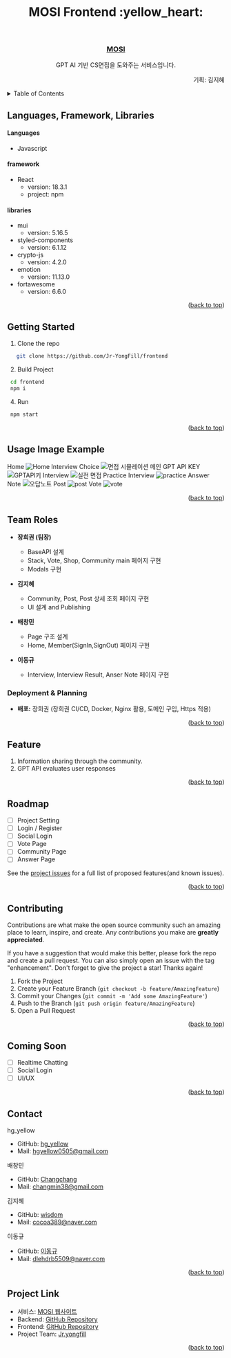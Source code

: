 <div align="center">
  <h1>MOSI Frontend :yellow_heart:</h1>
</div>
<a id="top"></a>

<!-- PROJECT LOGO -->
<br />
<div align="center">

<h3 align="center"><a href="http://www.mosi.digital/">MOSI</a></h3>

  <p align="center">  
    GPT AI 기반 CS면접을 도와주는 서비스입니다.
    <br />
  <p align="right">
      기획: 김지혜
</div>


<!-- TABLE OF CONTENTS -->
<details>
  <summary>Table of Contents</summary>
  <ol>
    <li><a href="#languages-framwork-libraries">Languages, Framework, Libraries</a></li>
    <li><a href="#getting-started">Getting Started</a></li>
    <li><a href="#usage-image-example">Usage Image Example</a></li>
    <li><a href="#team-roles">Team Roles</a></li>
    <li><a href="#feature">Feature</a></li>
    <li><a href="#roadmap">Roadmap</a></li>
    <li><a href="#contributing">Contributing</a></li>
    <li><a href="#coming-soon">Coming Soon</a></li>
    <li><a href="#contact">Contact</a></li>
    <li><a href="#project-link">Project Link</a></li>
  </ol>
</details>

<!-- LANGUAGES, LIBRARIES, AND TOOLS USED -->
<a id="languages-libraries-and-tools-used"></a>
## Languages, Framework, Libraries
#### Languages
* Javascript

#### framework
* React
    - version: 18.3.1
    - project: npm

#### libraries
* mui
   - version: 5.16.5
* styled-components
    - version: 6.1.12
* crypto-js
   - version: 4.2.0
* emotion
    - version: 11.13.0
* fortawesome
    - version: 6.6.0


<p align="right">(<a href="#top">back to top</a>)</p>

<!-- GETTING STARTED -->
## Getting Started
1.  Clone the repo
```sh
   git clone https://github.com/Jr-YongFill/frontend
  ```
2. Build Project
  ```sh
   cd frontend
   npm i
  ```

4. Run
  ```sh
   npm start
  ```

<p align="right">(<a href="#top">back to top</a>)</p>

<!-- USAGE EXAMPLES -->
## Usage Image Example
Home
![Home](https://github.com/user-attachments/assets/cddcf02c-eaf7-4dd3-8b23-c02fdd36b0bc)
Interview Choice
![면접 시뮬레이션 메인](https://github.com/user-attachments/assets/3924ed8d-3c16-44c5-9e7e-f89522f2458d)
GPT API KEY
![GPTAPI키](https://github.com/user-attachments/assets/6c51b27d-8ccf-4eca-b8f4-a0b1955caac8)
Interview
![실전 면접](https://github.com/user-attachments/assets/bc810764-eb8d-48cf-af2d-ccaf0cab5049)
Practice Interview
![practice](https://github.com/user-attachments/assets/89e436ae-404a-4697-a039-b1b5c43502f6)
Answer Note
![오답노트](https://github.com/user-attachments/assets/1ee2ad5d-dc33-416d-aa2e-e0b1fa7daa51)
Post
![post](https://github.com/user-attachments/assets/c06f2a3d-0640-4c95-b658-5784b0742435)
Vote
![vote](https://github.com/user-attachments/assets/e70f3b1e-4c8b-4f87-b5d9-6ffeb6402062)

<p align="right">(<a href="#top">back to top</a>)</p>

<!-- Team Roles -->
## Team Roles
- **장희권 (팀장)**
  - BaseAPI  설계
  - Stack, Vote, Shop, Community main 페이지 구현
  - Modals 구현

- **김지혜**
  - Community, Post, Post 상세 조회 페이지 구현
  - UI 설계 and Publishing

- **배창민**
  - Page 구조 설계
  - Home, Member(SignIn,SignOut) 페이지 구현
    
- **이동규**
  - Interview, Interview Result, Anser Note 페이지 구현


### Deployment & Planning
- **배포:** 장희권 (장희권 CI/CD, Docker, Nginx 활용, 도메인 구입, Https 적용)

<p align="right">(<a href="#top">back to top</a>)</p>

<!-- FEATURE EXAMPLES -->
## Feature
1. Information sharing through the community.
2. GPT API evaluates user responses

<p align="right">(<a href="#top">back to top</a>)</p>

<!-- ROADMAP -->
## Roadmap
- [ ] Project Setting
- [ ] Login / Register
- [ ] Social Login 
- [ ] Vote Page
- [ ] Community Page
- [ ] Answer Page

See the [project issues](https://github.com/Jr-YongFill/frontend/issues) for a full list of proposed features(and known issues).

<p align="right">(<a href="#top">back to top</a>)</p>

<!-- CONTRIBUTING -->
## Contributing

Contributions are what make the open source community such an amazing place to learn, inspire, and create. Any contributions you make are **greatly appreciated**.

If you have a suggestion that would make this better, please fork the repo and create a pull request. You can also simply open an issue with the tag "enhancement".
Don't forget to give the project a star! Thanks again!

1. Fork the Project
2. Create your Feature Branch (`git checkout -b feature/AmazingFeature`)
3. Commit your Changes (`git commit -m 'Add some AmazingFeature'`)
4. Push to the Branch (`git push origin feature/AmazingFeature`)
5. Open a Pull Request

<p align="right">(<a href="#top">back to top</a>)</p>

<!-- API DOCS -->

<!-- COMING SOON -->

## Coming Soon
- [ ] Realtime Chatting
- [ ] Social Login
- [ ] UI/UX
      
<p align="right">(<a href="#top">back to top</a>)</p>

<!-- CONTACT -->
## Contact
hg_yellow
- GitHub: [hg_yellow](https://github.com/jang010505)
- Mail: hgyellow0505@gmail.com

배창민
- GitHub: [Changchang](https://github.com/bbmini96)
- Mail: changmin38@gmail.com

김지혜
- GitHub: [wisdom](https://github.com/Wisdom-Kim)
- Mail: cocoa389@naver.com

이동규
- GitHub: [이동규](https://github.com/202011988)
- Mail: dlehdrb5509@naver.com

<p align="right">(<a href="#top">back to top</a>)</p>

<!-- PROJECT LINK -->
<a id="project-link"></a>
## Project Link
- 서비스: [MOSI 웹사이트](http://www.mosi.digital/)
- Backend: [GitHub Repository](https://github.com/Jr-YongFill/backend)
- Frontend: [GitHub Repository](https://github.com/Jr-YongFill/frontend)
- Project Team: [Jr.yongfill](https://github.com/Jr-YongFill)

<p align="right">(<a href="#top">back to top</a>)</p>

